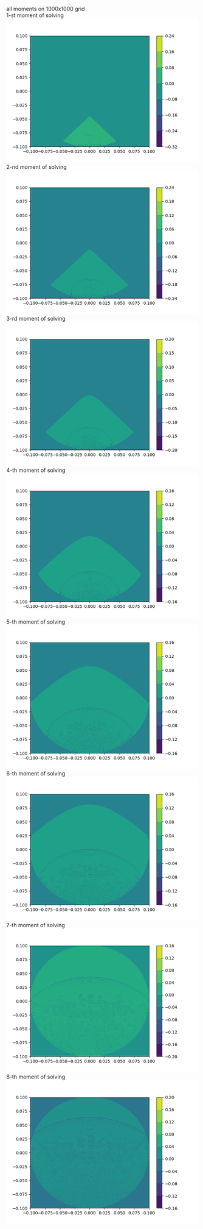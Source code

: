 all moments on 1000x1000 grid  
1-st moment of solving  
![1](wave1.png)  
2-nd moment of solving  
![1](wave2.png)  
3-rd moment of solving  
![1](wave3.png)  
4-th moment of solving  
![1](wave4.png)  
5-th moment of solving  
![1](wave5.png)  
6-th moment of solving  
![1](wave6.png)  
7-th moment of solving  
![1](wave7.png)  
8-th moment of solving  
![1](wave8.png)  